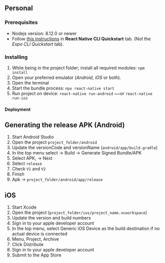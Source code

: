 ## Personal

### Prerequisites

- Nodejs version: 8.12.0 or newer
- Follow [this instructions](https://reactnative.dev/docs/environment-setup) in **React Native CLI Quickstart** tab. (Not the _Expo CLI Quickstart_ tab).

### Installing

1. While being in the project folder; install all required modules: `npm install`
2. Open your preferred emulator (_Android_, _iOS_ or both).
3. Open the terminal
4. Start the bundle process: `npx react-native start`
5. Run project on device: `react-native run-android` ~~or `react-native run-ios`

#### Deployment

## Generating the release APK (Android)

1. Start Android Studio
2. Open the project `project_folder/android`
3. Update the versionCode and versionName (`android/app/build.gradle`)
4. In the top menu select -> Build -> Generate Signed Bundle/APK
5. Select APK, -> Next
7. Select `release`
8. Check `V1` and `V2`
9. Finish
10. Apk -> `project_folder/android/app/release`

## iOS

1. Start Xcode
2. Open the project (`project_folder/ios/project_name.xcworkspace`)
3. Update the version and build numbers
4. Sign in to your apple developer account
5. In the top menu, select Generic iOS Device as the build destination if no actual device is connected
6. Menu, Project, Archive
7. Click Distribute
8. Sign in to your apple developer account
9. Submit to the App Store
